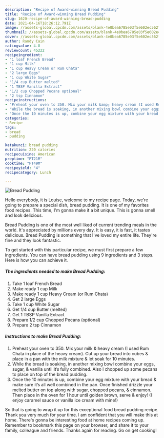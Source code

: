 ```yaml
---
description: "Recipe of Award-winning Bread Pudding"
title: "Recipe of Award-winning Bread Pudding"
slug: 1620-recipe-of-award-winning-bread-pudding
date: 2021-04-16T18:26:12.791Z
image: //assets-global.cpcdn.com/assets/blank-4e0bea6785e03f5e602ec562f230caae08da540cada707380b4fe1bbebba43da.png
thumbnail: //assets-global.cpcdn.com/assets/blank-4e0bea6785e03f5e602ec562f230caae08da540cada707380b4fe1bbebba43da.png
cover: //assets-global.cpcdn.com/assets/blank-4e0bea6785e03f5e602ec562f230caae08da540cada707380b4fe1bbebba43da.png
author: Randy Cain
ratingvalue: 4.8
reviewcount: 45222
recipeingredient:
- "1 loaf French Bread"
- "1 cup Milk"
- "1 cup Heavy Cream or Rum Chata"
- "2 large Eggs"
- "1 cup White Sugar"
- "1/4 cup Butter melted"
- "1 TBSP Vanilla Extract"
- "1/2 cup Chopped Pecans optional"
- "2 tsp Cinnamon"
recipeinstructions:
- "Preheat your oven to 350. Mix your milk &amp; heavy cream (I used Rum Chata in place of the heavy cream). Cut up your bread into cubes &amp; place in a pan with the milk mixture &amp; let soak for 10 minutes."
- "While the bread is soaking, in another mixing bowl combine your eggs, sugar, &amp; vanilla until it’s fully combined. Also I chopped up some pecans to place on top of the bread pudding."
- "Once the 10 minutes is up, combine your egg mixture with your bread &amp; make sure it’s all well combined in the pan. Once finished drizzle your melted butter on top along with sugar, chopped pecans, &amp; cinnamon. Then place in the oven for 1 hour until golden brown, serve &amp; enjoy! (I enjoy caramel sauce or vanilla ice cream with mine!)"
categories:
- Recipe
tags:
- bread
- pudding

katakunci: bread pudding 
nutrition: 220 calories
recipecuisine: American
preptime: "PT21M"
cooktime: "PT49M"
recipeyield: "4"
recipecategory: Lunch

---
```



![Bread Pudding](//assets-global.cpcdn.com/assets/blank-4e0bea6785e03f5e602ec562f230caae08da540cada707380b4fe1bbebba43da.png)

Hello everybody, it is Louise, welcome to my recipe page. Today, we're going to prepare a special dish, bread pudding. It is one of my favorites food recipes. This time, I'm gonna make it a bit unique. This is gonna smell and look delicious.



Bread Pudding is one of the most well liked of current trending meals in the world. It's appreciated by millions every day. It is easy, it is fast, it tastes delicious. Bread Pudding is something that I've loved my entire life. They're fine and they look fantastic.


To get started with this particular recipe, we must first prepare a few ingredients. You can have bread pudding using 9 ingredients and 3 steps. Here is how you can achieve it.

<!--inarticleads1-->

##### The ingredients needed to make Bread Pudding:

1. Take 1 loaf French Bread
1. Make ready 1 cup Milk
1. Make ready 1 cup Heavy Cream (or Rum Chata)
1. Get 2 large Eggs
1. Take 1 cup White Sugar
1. Get 1/4 cup Butter (melted)
1. Get 1 TBSP Vanilla Extract
1. Prepare 1/2 cup Chopped Pecans (optional)
1. Prepare 2 tsp Cinnamon




<!--inarticleads2-->

##### Instructions to make Bread Pudding:

1. Preheat your oven to 350. Mix your milk &amp; heavy cream (I used Rum Chata in place of the heavy cream). Cut up your bread into cubes &amp; place in a pan with the milk mixture &amp; let soak for 10 minutes.
1. While the bread is soaking, in another mixing bowl combine your eggs, sugar, &amp; vanilla until it’s fully combined. Also I chopped up some pecans to place on top of the bread pudding.
1. Once the 10 minutes is up, combine your egg mixture with your bread &amp; make sure it’s all well combined in the pan. Once finished drizzle your melted butter on top along with sugar, chopped pecans, &amp; cinnamon. Then place in the oven for 1 hour until golden brown, serve &amp; enjoy! (I enjoy caramel sauce or vanilla ice cream with mine!)




So that is going to wrap it up for this exceptional food bread pudding recipe. Thank you very much for your time. I am confident that you will make this at home. There's gonna be interesting food at home recipes coming up. Remember to bookmark this page on your browser, and share it to your family, colleague and friends. Thanks again for reading. Go on get cooking!
